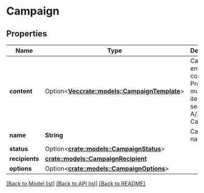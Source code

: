 # Campaign

## Properties

Name | Type | Description | Notes
------------ | ------------- | ------------- | -------------
**content** | Option<[**Vec<crate::models::CampaignTemplate>**](CampaignTemplate.md)> | Campaign's email content. Provide multiple items to send an A/X Split Campaign | [optional]
**name** | **String** | Campaign name | 
**status** | Option<[**crate::models::CampaignStatus**](CampaignStatus.md)> |  | [optional]
**recipients** | [**crate::models::CampaignRecipient**](CampaignRecipient.md) |  | 
**options** | Option<[**crate::models::CampaignOptions**](CampaignOptions.md)> |  | [optional]

[[Back to Model list]](../README.md#documentation-for-models) [[Back to API list]](../README.md#documentation-for-api-endpoints) [[Back to README]](../README.md)



